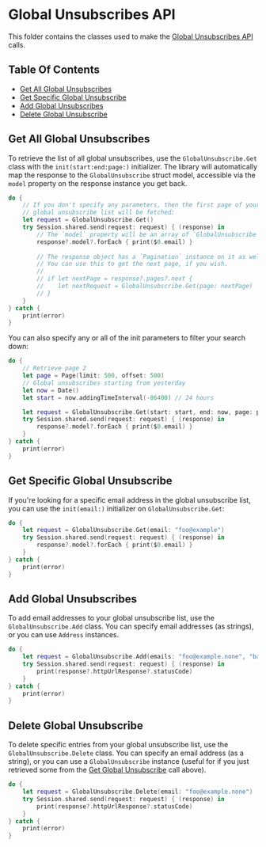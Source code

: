 # Global Unsubscribes API

This folder contains the classes used to make the [Global Unsubscribes API](https://sendgrid.com/docs/API_Reference/Web_API_v3/Suppression_Management/global_suppressions.html) calls.

## Table Of Contents

- [Get All Global Unsubscribes](#get-all-global-unsubscribes)
- [Get Specific Global Unsubscribe](#get-specific-global-unsubscribe)
- [Add Global Unsubscribes](#add-global-unsubscribes)
- [Delete Global Unsubscribe](#delete-global-unsubscribe)

## Get All Global Unsubscribes

To retrieve the list of all global unsubscribes, use the `GlobalUnsubscribe.Get` class with the `init(start:end:page:)` initializer. The library will automatically map the response to the `GlobalUnsubscribe` struct model, accessible via the `model` property on the response instance you get back.

```swift
do {
    // If you don't specify any parameters, then the first page of your entire
    // global unsubscribe list will be fetched:
    let request = GlobalUnsubscribe.Get()
    try Session.shared.send(request: request) { (response) in
        // The `model` property will be an array of `GlobalUnsubscribe` structs.
        response?.model?.forEach { print($0.email) }
        
        // The response object has a `Pagination` instance on it as well.
        // You can use this to get the next page, if you wish.
        //
        // if let nextPage = response?.pages?.next {
        //    let nextRequest = GlobalUnsubscribe.Get(page: nextPage)
        // }
    }
} catch {
    print(error)
}
```

You can also specify any or all of the init parameters to filter your search down:

```swift
do {
    // Retrieve page 2
    let page = Page(limit: 500, offset: 500)
    // Global unsubscribes starting from yesterday
    let now = Date()
    let start = now.addingTimeInterval(-86400) // 24 hours

    let request = GlobalUnsubscribe.Get(start: start, end: now, page: page)
    try Session.shared.send(request: request) { (response) in
        response?.model?.forEach { print($0.email) }
    }
} catch {
    print(error)
}
```

## Get Specific Global Unsubscribe

If you're looking for a specific email address in the global unsubscribe list, you can use the `init(email:)` initializer on `GlobalUnsubscribe.Get`:

```swift
do {
    let request = GlobalUnsubscribe.Get(email: "foo@example")
    try Session.shared.send(request: request) { (response) in
        response?.model?.forEach { print($0.email) }
    }
} catch {
    print(error)
}
```

## Add Global Unsubscribes

To add email addresses to your global unsubscribe list, use the `GlobalUnsubscribe.Add` class. You can specify email addresses (as strings), or you can use `Address` instances.

```swift
do {
    let request = GlobalUnsubscribe.Add(emails: "foo@example.none", "bar@example.none")
    try Session.shared.send(request: request) { (response) in 
        print(response?.httpUrlResponse?.statusCode)
    }
} catch {
    print(error)
}
```

## Delete Global Unsubscribe

To delete specific entries from your global unsubscribe list, use the `GlobalUnsubscribe.Delete` class. You can specify an email address (as a string), or you can use a `GlobalUnsubscribe` instance (useful for if you just retrieved some from the [Get Global Unsubscribe](#get-all-global-unsubscribes) call above).

```swift
do {
    let request = GlobalUnsubscribe.Delete(email: "foo@example.none")
    try Session.shared.send(request: request) { (response) in
        print(response?.httpUrlResponse?.statusCode)
    }
} catch {
    print(error)
}
```
